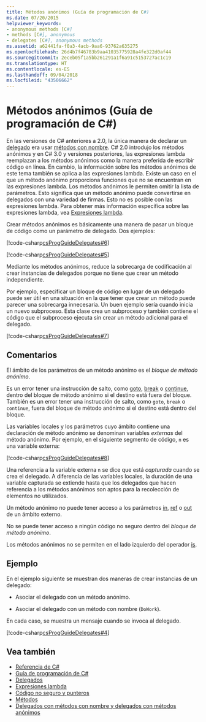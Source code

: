 ```yaml
---
title: Métodos anónimos (Guía de programación de C#)
ms.date: 07/20/2015
helpviewer_keywords:
- anonymous methods [C#]
- methods [C#], anonymous
- delegates [C#], anonymous methods
ms.assetid: a62441fa-f0a3-4acb-9aa6-93762a635275
ms.openlocfilehash: 26d4b7f46783b9aa41035775928a4fe322d0af44
ms.sourcegitcommit: 2eceb05f1a5bb261291a1f6a91c5153727ac1c19
ms.translationtype: HT
ms.contentlocale: es-ES
ms.lasthandoff: 09/04/2018
ms.locfileid: "43506662"
---
```

# <a name="anonymous-methods-c-programming-guide"></a>Métodos anónimos (Guía de programación de C#)
En las versiones de C# anteriores a 2.0, la única manera de declarar un [delegado](../../../csharp/language-reference/keywords/delegate.md) era usar [métodos con nombre](../../../csharp/programming-guide/delegates/delegates-with-named-vs-anonymous-methods.md). C# 2.0 introdujo los métodos anónimos y en C# 3.0 y versiones posteriores, las expresiones lambda reemplazan a los métodos anónimos como la manera preferida de escribir código en línea. En cambio, la información sobre los métodos anónimos de este tema también se aplica a las expresiones lambda. Existe un caso en el que un método anónimo proporciona funciones que no se encuentran en las expresiones lambda. Los métodos anónimos le permiten omitir la lista de parámetros. Esto significa que un método anónimo puede convertirse en delegados con una variedad de firmas. Esto no es posible con las expresiones lambda. Para obtener más información específica sobre las expresiones lambda, vea [Expresiones lambda](../../../csharp/programming-guide/statements-expressions-operators/lambda-expressions.md).  
  
 Crear métodos anónimos es básicamente una manera de pasar un bloque de código como un parámetro de delegado. Dos ejemplos:  
  
 [!code-csharp[csProgGuideDelegates#6](../../../csharp/programming-guide/delegates/codesnippet/CSharp/anonymous-methods_1.cs)]  
  
 [!code-csharp[csProgGuideDelegates#5](../../../csharp/programming-guide/delegates/codesnippet/CSharp/anonymous-methods_2.cs)]  
  
 Mediante los métodos anónimos, reduce la sobrecarga de codificación al crear instancias de delegados porque no tiene que crear un método independiente.  
  
 Por ejemplo, especificar un bloque de código en lugar de un delegado puede ser útil en una situación en la que tener que crear un método puede parecer una sobrecarga innecesaria. Un buen ejemplo sería cuando inicia un nuevo subproceso. Esta clase crea un subproceso y también contiene el código que el subproceso ejecuta sin crear un método adicional para el delegado.  
  
 [!code-csharp[csProgGuideDelegates#7](../../../csharp/programming-guide/delegates/codesnippet/CSharp/anonymous-methods_3.cs)]  
  
## <a name="remarks"></a>Comentarios  
 El ámbito de los parámetros de un método anónimo es el *bloque de método anónimo*.  
  
 Es un error tener una instrucción de salto, como [goto](../../../csharp/language-reference/keywords/goto.md), [break](../../../csharp/language-reference/keywords/break.md) o [continue](../../../csharp/language-reference/keywords/continue.md), dentro del bloque de método anónimo si el destino está fuera del bloque. También es un error tener una instrucción de salto, como `goto`, `break` o `continue`, fuera del bloque de método anónimo si el destino está dentro del bloque.  
  
 Las variables locales y los parámetros cuyo ámbito contiene una declaración de método anónimo se denominan variables *externas* del método anónimo. Por ejemplo, en el siguiente segmento de código, `n` es una variable externa:  
  
 [!code-csharp[csProgGuideDelegates#8](../../../csharp/programming-guide/delegates/codesnippet/CSharp/anonymous-methods_4.cs)]  
  
 Una referencia a la variable externa `n` se dice que está *capturada* cuando se crea el delegado. A diferencia de las variables locales, la duración de una variable capturada se extiende hasta que los delegados que hacen referencia a los métodos anónimos son aptos para la recolección de elementos no utilizados.  
  
 Un método anónimo no puede tener acceso a los parámetros [in](../../../csharp/language-reference/keywords/in.md), [ref](../../../csharp/language-reference/keywords/ref.md) o [out](../../../csharp/language-reference/keywords/out-parameter-modifier.md) de un ámbito externo.  
  
 No se puede tener acceso a ningún código no seguro dentro del *bloque de método anónimo*.  
  
 Los métodos anónimos no se permiten en el lado izquierdo del operador [is](../../../csharp/language-reference/keywords/is.md).  
  
## <a name="example"></a>Ejemplo  
 En el ejemplo siguiente se muestran dos maneras de crear instancias de un delegado:  
  
-   Asociar el delegado con un método anónimo.  
  
-   Asociar el delegado con un método con nombre (`DoWork`).  
  
 En cada caso, se muestra un mensaje cuando se invoca al delegado.  
  
 [!code-csharp[csProgGuideDelegates#4](../../../csharp/programming-guide/delegates/codesnippet/CSharp/anonymous-methods_5.cs)]  
  
## <a name="see-also"></a>Vea también

- [Referencia de C#](../../../csharp/language-reference/index.md)  
- [Guía de programación de C#](../../../csharp/programming-guide/index.md)  
- [Delegados](../../../csharp/programming-guide/delegates/index.md)  
- [Expresiones lambda](../../../csharp/programming-guide/statements-expressions-operators/lambda-expressions.md)  
- [Código no seguro y punteros](../../../csharp/programming-guide/unsafe-code-pointers/index.md)  
- [Métodos](../../../csharp/programming-guide/classes-and-structs/methods.md)  
- [Delegados con métodos con nombre y delegados con métodos anónimos](../../../csharp/programming-guide/delegates/delegates-with-named-vs-anonymous-methods.md)
